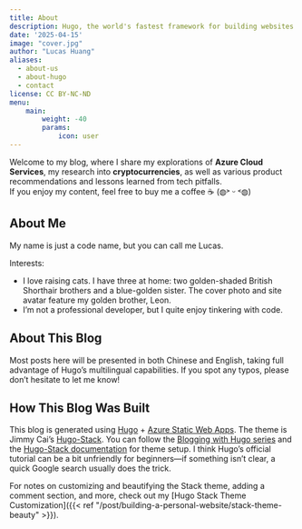```yaml
---
title: About
description: Hugo, the world's fastest framework for building websites
date: '2025-04-15'
image: "cover.jpg"
author: "Lucas Huang"
aliases:
  - about-us
  - about-hugo
  - contact
license: CC BY-NC-ND
menu:
    main: 
        weight: -40
        params:
            icon: user
---
```


Welcome to my blog, where I share my explorations of **Azure Cloud Services**, my research into **cryptocurrencies**, as well as various product recommendations and lessons learned from tech pitfalls.  
If you enjoy my content, feel free to buy me a coffee ☕ (◍˃ ᵕ ˂◍)

## About Me
My name is just a code name, but you can call me Lucas.

Interests:
- I love raising cats. I have three at home: two golden-shaded British Shorthair brothers and a blue-golden sister. The cover photo and site avatar feature my golden brother, Leon.
- I’m not a professional developer, but I quite enjoy tinkering with code.

## About This Blog
Most posts here will be presented in both Chinese and English, taking full advantage of Hugo’s multilingual capabilities. If you spot any typos, please don’t hesitate to let me know!

## How This Blog Was Built
This blog is generated using [Hugo](https://gohugo.io/getting-started/quick-start/) + [Azure Static Web Apps](https://learn.microsoft.com/en-us/azure/static-web-apps/overview). The theme is Jimmy Cai’s [Hugo-Stack](https://github.com/CaiJimmy/hugo-theme-stack). You can follow the [Blogging with Hugo series](https://digitaldrummerj.me/series/blogging-with-hugo/) and the [Hugo-Stack documentation](https://stack.jimmycai.com/guide/) for theme setup. I think Hugo’s official tutorial can be a bit unfriendly for beginners—if something isn’t clear, a quick Google search usually does the trick.

For notes on customizing and beautifying the Stack theme, adding a comment section, and more, check out my [Hugo Stack Theme Customization]({{< ref "/post/building-a-personal-website/stack-theme-beauty" >}}).